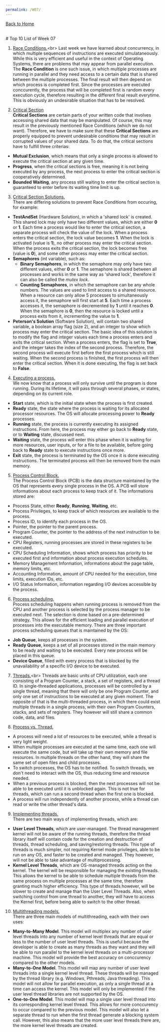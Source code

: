 ```yaml
---
permalink: /W07/
---
```

[Back to Home](../)

<br>
# Top 10 List of Week 07

1. [Race Conditions.](https://searchstorage.techtarget.com/definition/race-condition#:~:text=A%20race%20condition%20is%20an,sequence%20to%20be%20done%20correctly.)<br>
Last week we have learned about concurrency, in which multiple sequences of instructions are executed simulataneously. While this is very efficient and useful in the context of Operating Systems, there are problems that may appear from parallel execution. The **Race Condition** is one such issue, in which multiple processes are running in parallel and they need access to a certain data that is shared between the multiple processes. The final result will then depend on which process is completed first. Since the processes are executed conccurently, the process that will be completed first is random every execution cycle, therefore resulting in the different final result everytime. This is obviously an undesirable situation that has to be resolved.

2. [Critical Section ](https://medium.com/@yash.kukreja.98/day-12-cs-fundamentals-december-about-operating-systems-critical-section-problem-c70e457c619a)<br>
**Critical Sections** are certain parts of your written code that involves accessing shared data that may be manipulated. Of course, this may result in the previously mentioned Race Conditions (which we do not want). Therefore, we have to make sure that these **Critical Sections** are properly equipped to prevent undesirable conditions that may result in corrupted values of your shared data. To do that, the critical sections have to fulfill three criterias:
* **Mutual Exclusion**, which means that only a single process is allowed to execute the critical section at any given time.
* **Progress**, when the critical sections is free, meaning it is not being executed by any process, the next process to enter the critical section is cooperatively determined.
* **Bounded Waiting**, any process still waiting to enter the critical section is guaranteed to enter before its waiting time limit is up.

3. [Critical Section Solutions.](https://medium.com/@yash.kukreja.98/day-12-cs-fundamentals-december-about-operating-systems-critical-section-problem-c70e457c619a)<br>
There are differing solutions to prevent Race Conditions from occuring, for example:
* **TestAndSet** (Hardware Solution), in which a 'shared lock' is created. This shared lock may only have two different values, which are either **0** or **1**. Each time a process would like to enter the critical section, a separate process will check the value of the lock. When a process enters the critical section, the lock value becomes **1**. When the lock is activated (value is **1**), no other process may enter the critical section. When the process exits the critical section, the lock becomes free (value is **0**), and some other process may enter the critical section.
* **Semaphores** (int variable), such as:
    * **Binary Semaphores**, in which the semaphore may only have two different values, either **0** or **1**. The semaphore is shared between all processes and works in the same way as 'shared lock', therefore it can also be called the *mutex lock*.
    * **Counting Semaphores**, in which the semaphore can be any whole numbers. The values are used to limit access to a shared resource. When a resource can only allow 5 processes to simultaneously access it, the semaphore will first start at **5**. Each time a process accesses it, the semaphore is decremented by **1** until it reaches **0**. When the semaphore is **0**, then the resource is locked until a process exits from it, incrementing the value to **1**.
* **Peterson's Solution** (Software Solution), will contain two shared variable, a boolean array flag (size 2), and an integer to show which process may enter the critical section. The basic idea of this solution is to modify the flag and integer values each time a process enters and exits the critical section. When a process enters, the flag is set to **True**, and the integer takes the index of the second process. Therefore, the second process will execute first before the first process which is still waiting. When the second process is finished, the first process will then enter the critical section. When it is done executing, the flag is set back to **False**. 

4. [Executing a process.](https://www.tutorialspoint.com/operating_system/os_processes.htm)<br>
We now know that a process will only survive until the program is done running. During its lifetime, it will pass through several phases, or states, depending on its current role.
* **Start** state, which is the initial state when the process is first created.
* **Ready** state, the state where the process is waiting for its allocated processor resources. The OS will allocate processing power to **Ready** processes.
* **Running** state, the process is currently executing its assigned instructions. From here, the process may either go back to **Ready** state, or to **Waiting** state, discussed next.
* **Waiting** state, the process will enter this phase when it is waiting for more resources, user inputs, or for a file to be available, before going back to **Ready** state to execute instructions once more.
* **Exit** state, the process is terminated by the OS once it is done executing instructions. The terminated process will then be removed from the main memory.


5. [Process Control Block.](https://www.tutorialspoint.com/operating_system/os_processes.htm)<br>
The Process Control Block (PCB) is the data structure maintained by the OS that represents every single process in the OS. A PCB will store informations about each process to keep track of it. The informations stored are:
* Process State, either **Ready**, **Running**, **Waiting**, etc.
* Process Privileges, to keep track of which resources are available to the process.
* Process ID, to identify each process in the OS.
* Pointer, the pointer to the parent process.
* Program Counter, the pointer to the address of the next instruction to be executed.
* CPU Registers, running processes are stored in these registers to be executed.
* CPU Scheduling Information, shows which process has priority to be executed first and information about process execution schedules.
* Memory Management Information, informations about the page table, memory limits, etc.
* Accounting Information, amount of CPU needed for the execution, time limits, execution IDs, etc.
* I/O Status Information, information regarding I/O devices accessible by the process.

6. [Process scheduling.](https://www.tutorialspoint.com/operating_system/os_process_scheduling.htm)<br>
Process scheduling happens when running process is removed from the CPU and another process is selected by the process manager to be executed next. The selection is done based on a pre-determined strategy. This allows for the efficient loading and parallel execution of processes into the executable memory. There are three important process scheduling queues that is maintained by the OS:
* **Job Queue**, keeps all processes in the system.
* **Ready Queue**, keeps a set of all processes stored in the main memory to be ready and waiting to be executed. Every new process will be placed in this queue.
* **Device Queue**, filled with every process that is blocked by the unavailability of a specific I/O device to be executed.

7. [Threads.](https://www.cs.uic.edu/~jbell/CourseNotes/OperatingSystems/4_Threads.html#:~:text=A%20thread%20is%20a%20basic,out%20at%20any%20given%20time.)<br>
Threads are basic units of CPU utilization, each one consisting of a Program Counter, a stack, a set of registers, and a thread ID. In single-threaded applications, processes will be controlled by a single thread, meaning that there will only be one Program Counter, and only one set of instructions to be executed at any given moment. The opposite of that is the multi-threaded process, in which there could exist multiple threads in a single process, with their own Program Counters, stacks, and sets of registers. They however will still share a common code, data, and files.

8. [Process vs. Thread.](https://www.tutorialspoint.com/operating_system/os_multi_threading.htm)<br>
* A process will need a lot of resources to be executed, while a thread is very light weight.
* When multiple processes are executed at the same time, each one will execute the same code, but will take up their own memory and file resources. In multiple threads on the other hand, they will share the same set of open files and child processes.
* To switch processes, the OS has to be notified. To switch threads, we don't need to interact with the OS, thus reducing time and resource needed.
* When a previous process is blocked, then the next processes will not be able to be executed until it is unblocked again. This is not true for threads, which can run a second thread when the first one is blocked.
* A process will run independently of another process, while a thread can read or write the other thread's data. 

9. [Implementing threads.](https://www.tutorialspoint.com/operating_system/os_multi_threading.htm)<br>
There are two main ways of implementing threads, which are:
* **User Level Threads**, which are user-managed. The thread management kernel will not be aware of the running threads, therefore the thread library itself will contain code for the creation and destruction of threads, thread scheduling, and saving/restoring threads. This type of threads is much simpler, not requiring Kernel mode privileges, able to be run on any OS, and faster to be created and managed. They however, will not be able to take advantage of multiprocessing.
* **Kernel Level Threads**, which are OS-managed threads acting on the kernel. The kernel will be responsible for managing the existing threads. This allows the kernel to be able to schedule multiple threads from the same process on multiple processes at the same time, therefore granting much higher efficiency. This type of threads however, will be slower to create and manage than the User Level Threads. Also, when switching control from one thread to another, they will have to access the Kernel first, before being able to switch to the other thread.

10. [Multithreading models.](https://www.tutorialspoint.com/operating_system/os_multi_threading.htm)<br>
There are three main models of multithreading, each with their own uses:
* **Many-to-Many Model**. This model will multiplex any number of user level threads into any number of kernel level threads that are equal or less to the number of user level threads. This is useful because the developer is able to create as many threads as they want and they will be able to run parallel to the kernel level threads on a multi-processor machine. This model will provide the best accuracy on conccurency compared to the other models.
* **Many-to-One Model**. This model will map any number of user level threads into a single kernel level thread. These threads will be managed by the thread library (e.g. Windows, Pthreads, Java threading). This model will not allow for parallel execution, as only a single thread at a time can access the kernel. This model will only be implemented if the user level thread libraries are not supported by the OS.
* **One-to-One Model**. This model will map a single user level thread into its corresponding kernel level thread. This allows for more conccurency to occur compared to the previous model. This model will also let a separate thread to run when the first thread generate a blocking system call. However, this also means that the more user level threads there are, the more kernel level threads are created.
